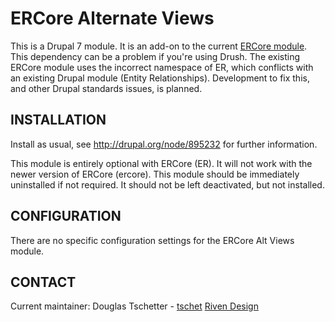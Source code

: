 # ERCore Alternate Views

This is a Drupal 7 module. It is an add-on to the current 
[ERCore module](https://github.com/EPSCoR/ERCore-3.1). This dependency can be 
a problem if you're using Drush. The existing ERCore module uses the incorrect 
namespace of ER, which conflicts with an existing Drupal module (Entity 
Relationships). Development to fix this, and other Drupal standards issues, is 
planned.

## INSTALLATION ##
Install as usual, see http://drupal.org/node/895232 for further information. 

This module is entirely optional with ERCore (ER). It will not work with the 
newer version of ERCore (ercore). This module should be immediately uninstalled 
if not required. It should not be left deactivated, but not installed.
 
## CONFIGURATION ##
There are no specific configuration settings for the ERCore Alt Views module.
 
## CONTACT ##
Current maintainer:
Douglas Tschetter - [tschet](https://www.drupal.org/u/tschet)
[Riven Design](http://rivendesign.com)
